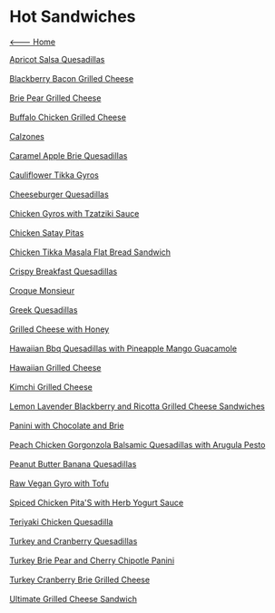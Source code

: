 # Hot Sandwiches

[<--- Home](../about.md)

[Apricot Salsa Quesadillas](./apricot-salsa-quesadillas.md)<br><br>
[Blackberry Bacon Grilled Cheese](./blackberry-bacon-grilled-cheese.md)<br><br>
[Brie Pear Grilled Cheese](./brie-pear-grilled-cheese.md)<br><br>
[Buffalo Chicken Grilled Cheese](./buffalo-chicken-grilled-cheese.md)<br><br>
[Calzones](./calzones.md)<br><br>
[Caramel Apple Brie Quesadillas](./caramel-apple-brie-quesadillas.md)<br><br>
[Cauliflower Tikka Gyros](./cauliflower-tikka-gyros.md)<br><br>
[Cheeseburger Quesadillas](./cheeseburger-quesadillas.md)<br><br>
[Chicken Gyros with Tzatziki Sauce](./chicken-gyros-with-tzatziki-sauce.md)<br><br>
[Chicken Satay Pitas](./chicken-satay-pitas.md)<br><br>
[Chicken Tikka Masala Flat Bread Sandwich](./chicken-tikka-masala-flat-bread-sandwich.md)<br><br>
[Crispy Breakfast Quesadillas](./crispy-breakfast-quesadillas.md)<br><br>
[Croque Monsieur](./croque-monsieur.md)<br><br>
[Greek Quesadillas](./greek-quesadillas.md)<br><br>
[Grilled Cheese with Honey](./grilled-cheese-with-honey.md)<br><br>
[Hawaiian Bbq Quesadillas with Pineapple Mango Guacamole](./hawaiian-bbq-quesadillas-with-pineapple-mango-guacamole.md)<br><br>
[Hawaiian Grilled Cheese](./hawaiian-grilled-cheese.md)<br><br>
[Kimchi Grilled Cheese](./kimchi-grilled-cheese.md)<br><br>
[Lemon Lavender Blackberry and Ricotta Grilled Cheese Sandwiches](./lemon-lavender-blackberry-and-ricotta-grilled-cheese-sandwiches.md)<br><br>
[Panini with Chocolate and Brie](./panini-with-chocolate-and-brie.md)<br><br>
[Peach Chicken Gorgonzola Balsamic Quesadillas with Arugula Pesto](./peach-chicken-gorgonzola-balsamic-quesadillas-with-arugula-pesto.md)<br><br>
[Peanut Butter Banana Quesadillas](./peanut-butter-banana-quesadillas.md)<br><br>
[Raw Vegan Gyro with Tofu](./raw-vegan-gyro-with-tofu.md)<br><br>
[Spiced Chicken Pita'S with Herb Yogurt Sauce](./spiced-chicken-pita's-with-herb-yogurt-sauce.md)<br><br>
[Teriyaki Chicken Quesadilla](./teriyaki-chicken-quesadilla.md)<br><br>
[Turkey and Cranberry Quesadillas](./turkey-and-cranberry-quesadillas.md)<br><br>
[Turkey Brie Pear and Cherry Chipotle Panini](./turkey-brie-pear-and-cherry-chipotle-panini.md)<br><br>
[Turkey Cranberry Brie Grilled Cheese](./turkey-cranberry-brie-grilled-cheese.md)<br><br>
[Ultimate Grilled Cheese Sandwich](./ultimate-grilled-cheese-sandwich.md)<br><br>
